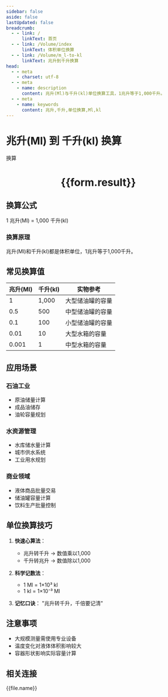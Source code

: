 ```yaml
---
sidebar: false
aside: false
lastUpdated: false
breadcrumb:
  - - link: /
      linkText: 首页
  - - link: /Volume/index
      linkText: 体积单位换算
  - - link: /Volume/m_l-to-kl
      linkText: 兆升到千升换算
head:
  - - meta
    - charset: utf-8
  - - meta
    - name: description
      content: 兆升(Ml)与千升(kl)单位换算工具，1兆升等于1,000千升。
  - - meta
    - name: keywords
      content: 兆升,千升,单位换算,Ml,kl
---
```


# 兆升(Ml) 到 千升(kl) 换算

<script setup>
import { onMounted, reactive, inject ,ref  } from 'vue'
import { NButton,NForm ,NFormItem,NInput,NInputNumber,NSelect,NCard,useMessage ,NGrid ,NGi } from 'naive-ui'
import { defineClientComponent } from 'vitepress'
import { Volume } from '../../files';

const convert = inject('convert')
const formRef = ref(null);
const rules = {
  number:{
    required: true,
    type: 'number',
    trigger: "blur"
  }
}
const form = reactive({
  number:null,
  result:'',
  title:'兆升(Ml)到千升(kl)换算'
})

const convertHandler = (e) => {
  e.preventDefault();
  formRef.value?.validate((errors)=>{
    if (!errors) {
      form.result = `${form.number} Ml = ${convert(form.number).from('Ml').to('kl')} kl`
    }
  })
}
</script>

<n-form size="large" :model="form" ref='formRef' :rules="rules">
  <n-form-item label="数值" path="number">
    <n-input-number size="large" style="width:100%" :min="0" v-model:value="form.number" placeholder="请输入兆升数值" />
  </n-form-item>
  <n-form-item>
    <n-button type="primary" style="width:100%" @click="convertHandler">换算</n-button>
  </n-form-item>
</n-form>
<n-card embedded :bordered="false" hoverable>
  <div style="text-align:center">
    <h1>{{form.result}}</h1>
  </div>
</n-card>

## 换算公式
1 兆升(Ml) = 1,000 千升(kl)

### 换算原理
兆升(Ml)和千升(kl)都是体积单位，1兆升等于1,000千升。

## 常见换算值
| 兆升(Ml) | 千升(kl) | 实物参考                 |
|---------|---------|--------------------------|
| 1       | 1,000   | 大型储油罐的容量          |
| 0.5     | 500     | 中型储油罐的容量          |
| 0.1     | 100     | 小型储油罐的容量          |
| 0.01    | 10      | 大型水箱的容量            |
| 0.001   | 1       | 中型水箱的容量            |

## 应用场景
### 石油工业
- 原油储量计算
- 成品油储存
- 油轮容量规划

### 水资源管理
- 水库储水量计算
- 城市供水系统
- 工业用水规划

### 商业领域
- 液体商品批量交易
- 储油罐容量计算
- 饮料生产批量控制

## 单位换算技巧
1. **快速心算法**：
   - 兆升转千升 → 数值乘以1,000
   - 千升转兆升 → 数值除以1,000

2. **科学记数法**：
   - 1 Ml = 1×10³ kl
   - 1 kl = 1×10⁻³ Ml

3. **记忆口诀**：
   "兆升转千升，千倍要记清"

## 注意事项
- 大规模测量需使用专业设备
- 温度变化对液体体积影响较大
- 容器形状影响实际容量计算

## 相关连接
<n-grid x-gap="12" :cols="4">
  <n-gi v-for="(file, index) in Volume" :key="index">
    <n-button
      text
      tag="a"
      :href="file.path"
      type="primary"
    >
      {{file.name}}
    </n-button>
  </n-gi>
</n-grid>